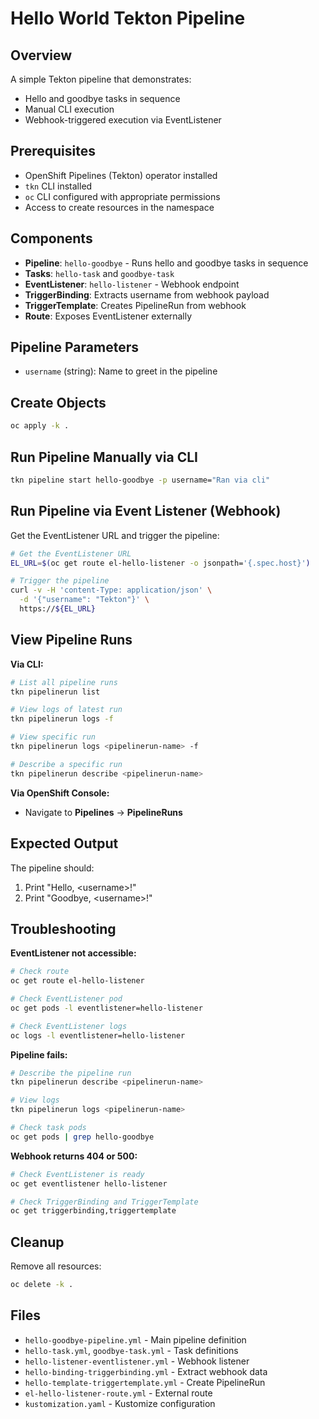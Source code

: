 # Hello World Tekton Pipeline

## Overview

A simple Tekton pipeline that demonstrates:
- Hello and goodbye tasks in sequence
- Manual CLI execution
- Webhook-triggered execution via EventListener

## Prerequisites

- OpenShift Pipelines (Tekton) operator installed
- `tkn` CLI installed
- `oc` CLI configured with appropriate permissions
- Access to create resources in the namespace

## Components

- **Pipeline**: `hello-goodbye` - Runs hello and goodbye tasks in sequence
- **Tasks**: `hello-task` and `goodbye-task`
- **EventListener**: `hello-listener` - Webhook endpoint
- **TriggerBinding**: Extracts username from webhook payload
- **TriggerTemplate**: Creates PipelineRun from webhook
- **Route**: Exposes EventListener externally

## Pipeline Parameters

- `username` (string): Name to greet in the pipeline

## Create Objects

```bash
oc apply -k .
```

## Run Pipeline Manually via CLI

```bash
tkn pipeline start hello-goodbye -p username="Ran via cli"
```

## Run Pipeline via Event Listener (Webhook)

Get the EventListener URL and trigger the pipeline:

```bash
# Get the EventListener URL
EL_URL=$(oc get route el-hello-listener -o jsonpath='{.spec.host}')

# Trigger the pipeline
curl -v -H 'content-Type: application/json' \
  -d '{"username": "Tekton"}' \
  https://${EL_URL}
```

## View Pipeline Runs

**Via CLI:**

```bash
# List all pipeline runs
tkn pipelinerun list

# View logs of latest run
tkn pipelinerun logs -f

# View specific run
tkn pipelinerun logs <pipelinerun-name> -f

# Describe a specific run
tkn pipelinerun describe <pipelinerun-name>
```

**Via OpenShift Console:**
- Navigate to **Pipelines** → **PipelineRuns**

## Expected Output

The pipeline should:
1. Print "Hello, \<username\>!"
2. Print "Goodbye, \<username\>!"

## Troubleshooting

**EventListener not accessible:**

```bash
# Check route
oc get route el-hello-listener

# Check EventListener pod
oc get pods -l eventlistener=hello-listener

# Check EventListener logs
oc logs -l eventlistener=hello-listener
```

**Pipeline fails:**

```bash
# Describe the pipeline run
tkn pipelinerun describe <pipelinerun-name>

# View logs
tkn pipelinerun logs <pipelinerun-name>

# Check task pods
oc get pods | grep hello-goodbye
```

**Webhook returns 404 or 500:**

```bash
# Check EventListener is ready
oc get eventlistener hello-listener

# Check TriggerBinding and TriggerTemplate
oc get triggerbinding,triggertemplate
```

## Cleanup

Remove all resources:

```bash
oc delete -k .
```

## Files

- `hello-goodbye-pipeline.yml` - Main pipeline definition
- `hello-task.yml`, `goodbye-task.yml` - Task definitions
- `hello-listener-eventlistener.yml` - Webhook listener
- `hello-binding-triggerbinding.yml` - Extract webhook data
- `hello-template-triggertemplate.yml` - Create PipelineRun
- `el-hello-listener-route.yml` - External route
- `kustomization.yaml` - Kustomize configuration
